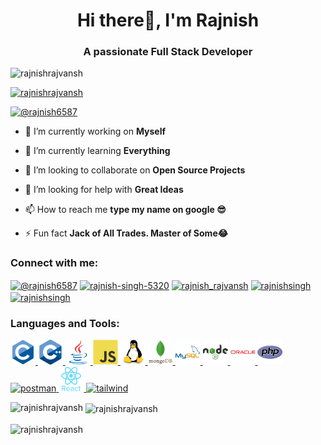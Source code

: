<h1 align="center">Hi there👋, I'm Rajnish</h1>
<h3 align="center">A passionate Full Stack Developer</h3>

<p align="left"> <img src="https://komarev.com/ghpvc/?username=rajnishrajvansh&label=Visitors&color=fb0404&style=flat" alt="rajnishrajvansh" /> </p>

<p align="left"> <a href="https://github.com/ryo-ma/github-profile-trophy"><img src="https://github-profile-trophy.vercel.app/?username=rajnishrajvansh" alt="rajnishrajvansh" /></a> </p>

<p align="left"> <a href="https://twitter.com/@rajnish6587" target="blank"><img src="https://img.shields.io/twitter/follow/@rajnish6587?logo=twitter&style=for-the-badge" alt="@rajnish6587" /></a> </p>

- 🔭 I’m currently working on **Myself**

- 🌱 I’m currently learning **Everything**

- 👯 I’m looking to collaborate on **Open Source Projects**

- 🤝 I’m looking for help with **Great Ideas**

- 📫 How to reach me **type my name on google 😎**

- ⚡ Fun fact **Jack of All Trades. Master of Some😂**

<h3 align="left">Connect with me:</h3>
<p align="left">
<a href="https://twitter.com/@rajnish6587" target="blank"><img align="center" src="https://raw.githubusercontent.com/rahuldkjain/github-profile-readme-generator/master/src/images/icons/Social/twitter.svg" alt="@rajnish6587" height="30" width="40" /></a>
<a href="https://linkedin.com/in/rajnish-singh-5320" target="blank"><img align="center" src="https://raw.githubusercontent.com/rahuldkjain/github-profile-readme-generator/master/src/images/icons/Social/linked-in-alt.svg" alt="rajnish-singh-5320" height="30" width="40" /></a>
<a href="https://instagram.com/rajnish_rajvansh" target="blank"><img align="center" src="https://raw.githubusercontent.com/rahuldkjain/github-profile-readme-generator/master/src/images/icons/Social/instagram.svg" alt="rajnish_rajvansh" height="30" width="40" /></a>
<a href="https://www.youtube.com/c/rajnishsingh" target="blank"><img align="center" src="https://raw.githubusercontent.com/rahuldkjain/github-profile-readme-generator/master/src/images/icons/Social/youtube.svg" alt="rajnishsingh" height="30" width="40" /></a>
<a href="https://www.leetcode.com/rajnishsingh" target="blank"><img align="center" src="https://raw.githubusercontent.com/rahuldkjain/github-profile-readme-generator/master/src/images/icons/Social/leet-code.svg" alt="rajnishsingh" height="30" width="40" /></a>
</p>

<h3 align="left">Languages and Tools:</h3>
<p align="left"> <a href="https://www.cprogramming.com/" target="_blank" rel="noreferrer"> <img src="https://raw.githubusercontent.com/devicons/devicon/master/icons/c/c-original.svg" alt="c" width="40" height="40"/> </a> <a href="https://www.w3schools.com/cpp/" target="_blank" rel="noreferrer"> <img src="https://raw.githubusercontent.com/devicons/devicon/master/icons/cplusplus/cplusplus-original.svg" alt="cplusplus" width="40" height="40"/> </a> <a href="https://www.java.com" target="_blank" rel="noreferrer"> <img src="https://raw.githubusercontent.com/devicons/devicon/master/icons/java/java-original.svg" alt="java" width="40" height="40"/> </a> <a href="https://developer.mozilla.org/en-US/docs/Web/JavaScript" target="_blank" rel="noreferrer"> <img src="https://raw.githubusercontent.com/devicons/devicon/master/icons/javascript/javascript-original.svg" alt="javascript" width="40" height="40"/> </a> <a href="https://www.linux.org/" target="_blank" rel="noreferrer"> <img src="https://raw.githubusercontent.com/devicons/devicon/master/icons/linux/linux-original.svg" alt="linux" width="40" height="40"/> </a> <a href="https://www.mongodb.com/" target="_blank" rel="noreferrer"> <img src="https://raw.githubusercontent.com/devicons/devicon/master/icons/mongodb/mongodb-original-wordmark.svg" alt="mongodb" width="40" height="40"/> </a> <a href="https://www.mysql.com/" target="_blank" rel="noreferrer"> <img src="https://raw.githubusercontent.com/devicons/devicon/master/icons/mysql/mysql-original-wordmark.svg" alt="mysql" width="40" height="40"/> </a> <a href="https://nodejs.org" target="_blank" rel="noreferrer"> <img src="https://raw.githubusercontent.com/devicons/devicon/master/icons/nodejs/nodejs-original-wordmark.svg" alt="nodejs" width="40" height="40"/> </a> <a href="https://www.oracle.com/" target="_blank" rel="noreferrer"> <img src="https://raw.githubusercontent.com/devicons/devicon/master/icons/oracle/oracle-original.svg" alt="oracle" width="40" height="40"/> </a> <a href="https://www.php.net" target="_blank" rel="noreferrer"> <img src="https://raw.githubusercontent.com/devicons/devicon/master/icons/php/php-original.svg" alt="php" width="40" height="40"/> </a> <a href="https://postman.com" target="_blank" rel="noreferrer"> <img src="https://www.vectorlogo.zone/logos/getpostman/getpostman-icon.svg" alt="postman" width="40" height="40"/> </a> <a href="https://reactjs.org/" target="_blank" rel="noreferrer"> <img src="https://raw.githubusercontent.com/devicons/devicon/master/icons/react/react-original-wordmark.svg" alt="react" width="40" height="40"/> </a> <a href="https://tailwindcss.com/" target="_blank" rel="noreferrer"> <img src="https://www.vectorlogo.zone/logos/tailwindcss/tailwindcss-icon.svg" alt="tailwind" width="40" height="40"/> </a> </p>

<p><img align="left" src="https://github-readme-stats.vercel.app/api/top-langs?username=rajnishrajvansh&show_icons=true&locale=en&layout=compact" alt="rajnishrajvansh" /></p>

<p>&nbsp;<img align="center" src="https://github-readme-stats.vercel.app/api?username=rajnishrajvansh&show_icons=true&locale=en" alt="rajnishrajvansh" /></p>

<p><img align="center" src="https://github-readme-streak-stats.herokuapp.com/?user=rajnishrajvansh&" alt="rajnishrajvansh" /></p>

